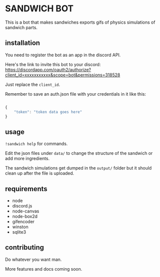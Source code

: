 # SANDWICH BOT

This is a bot that makes sandwiches exports gifs of physics simulations of sandwich parts.


## installation

You need to register the bot as an app in the discord API.

Here's the link to invite this bot to your discord:
https://discordapp.com/oauth2/authorize?client_id=xxxxxxxxxxx&scope=bot&permissions=318528

Just replace the `client_id`.

Remember to save an auth.json file with your credentials in it like this:

```javascript

{
	"token": "token data goes here"
}

```


## usage

`!sandwich help` for commands.

Edit the json files under `data/` to change the structure of the sandwich or add more ingredients.

The sandwich simulations get dumped in the `output/` folder but it should clean up after the file is uploaded.


## requirements

 - node
 - discord.js
 - node-canvas
 - node-box2d
 - gifencoder
 - winston
 - sqlite3



## contributing

Do whatever you want man.

More features and docs coming soon.